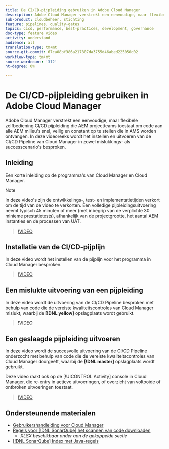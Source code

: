 ```yaml
---
title: De CI/CD-pijpleiding gebruiken in Adobe Cloud Manager
description: Adobe Cloud Manager verstrekt een eenvoudige, maar flexibele zelfbediening CI/CD pijpleiding die AEM projectteams toestaat om code aan alle AEM milieu's snel, veilig en constant op te stellen die in AMS worden ontvangen. In deze videoreeks wordt het instellen en uitvoeren van de CI/CD Pipeline van Cloud Manager in zowel mislukkings- als successcenario's besproken.
sub-product: cloudbeheer, stichting
feature: pipelines, quality-gates
topics: cicd, performance, best-practices, development, governance
doc-type: feature video
activity: understand
audience: all
translation-type: tm+mt
source-git-commit: 67ca08bf386a217807da3755d46abed225050d02
workflow-type: tm+mt
source-wordcount: '312'
ht-degree: 0%

---
```



# De CI/CD-pijpleiding gebruiken in Adobe Cloud Manager

Adobe Cloud Manager verstrekt een eenvoudige, maar flexibele zelfbediening CI/CD pijpleiding die AEM projectteams toestaat om code aan alle AEM milieu&#39;s snel, veilig en constant op te stellen die in AMS worden ontvangen. In deze videoreeks wordt het instellen en uitvoeren van de CI/CD Pipeline van Cloud Manager in zowel mislukkings- als successcenario&#39;s besproken.

## Inleiding

Een korte inleiding op de programma&#39;s van Cloud Manager en Cloud Manager.

>[!NOTE]
>
>In deze video&#39;s zijn de ontwikkelings-, test- en implementatietijden verkort om de tijd van de video te verkorten. Een volledige pijpleidingsuitvoering neemt typisch 45 minuten of meer (met inbegrip van de verplichte 30 minieme prestatietests), afhankelijk van de projectgrootte, het aantal AEM instanties en de processen van UAT.

>[!VIDEO](https://video.tv.adobe.com/v/23082/?quality=12&learn=on)

## Installatie van de CI/CD-pijplijn

In deze video wordt het instellen van de pijplijn voor het programma in Cloud Manager besproken.

>[!VIDEO](https://video.tv.adobe.com/v/23083/?quality=12&learn=on)

## Een mislukte uitvoering van een pijpleiding

In deze video wordt de uitvoering van de CI/CD Pipeline besproken met behulp van code die de vereiste kwaliteitscontroles van Cloud Manager mislukt, waarbij de **[!DNL yellow]** opslagplaats wordt gebruikt.

>[!VIDEO](https://video.tv.adobe.com/v/23084/?quality=12&learn=on)

## Een geslaagde pijpleiding uitvoeren

In deze video wordt de succesvolle uitvoering van de CI/CD Pipeline onderzocht met behulp van code die de vereiste kwaliteitscontroles van Cloud Manager doorgeeft, waarbij de **[!DNL master]** opslagplaats wordt gebruikt.

Deze video raakt ook op de [!UICONTROL Activity] console in Cloud Manager, die re-entry in actieve uitvoeringen, of overzicht van voltooide of ontbroken uitvoeringen toestaat.

>[!VIDEO](https://video.tv.adobe.com/v/23085/?quality=12&learn=on)

## Ondersteunende materialen

* [Gebruikershandleiding voor Cloud Manager](https://helpx.adobe.com/experience-manager/cloud-manager/user-guide.html)
* [Regels voor [!DNL SonarQube] het scannen van code downloaden](https://helpx.adobe.com/experience-manager/cloud-manager/using/understand-your-test-results.html#CodeQualityTesting)
   * *XLSX beschikbaar onder aan de gekoppelde sectie*
* [[!DNL SonarQube] Index met Java-regels](https://rules.sonarsource.com/java/)
